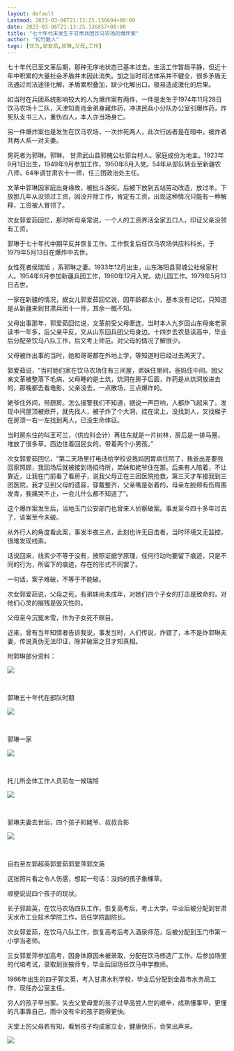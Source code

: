 ```yaml
---
layout: default
Lastmod: 2023-03-06T21:13:25.136694+00:00
date: 2023-03-06T21:13:25.136057+00:00
title: "七十年代末发生于甘肃兵团饮马农场的爆炸案"
author: "松竹散人"
tags: [饮马,郭爱茹,郭琳,父母,工作]
---
```


七十年代已至文革后期，那种无序地状态已基本过去，生活工作暂趋平静，但近十年中积累的大量社会矛盾并未因此消失。加之当时司法体系并不健全，很多矛盾无法通过司法途径化解，矛盾累积叠加，缺少化解出口，极易造成激化的后果。

如当时在兵团系统影响较大的人为爆炸案有两件，一件是发生于1974年11月28日饮马农场十二队，天津知青肖金弟身藏炸药，冲进民兵小分队办公室引爆炸药，炸死队支书三人，重伤四人，本人亦当场身亡。

另一件爆炸案也是发生在饮马农场，一次炸死两人，此次行凶者是在暗中。被炸者共两人系一对夫妻。

男死者为郭琳。郭琳， 甘肃武山县郭槐公社郭台村人。家庭成份为地主。1923年9月1日出生，1949年9月参加工作，1950年6月入党。54年从部队转业至新疆农八师，64年调甘肃农十一师，任三团政治处主任。

文革中郭琳因家庭出身缘故，被批斗游街。后被下放到五站劳动改造，放过羊。下放那几年从没领过工资，因没开除工作，肯定有工资，出现这种情况只能有一种解释，工资被人冒领了。  

次女郭爱茹回忆，那时听母亲常说，一个人的工资养活全家五口人，印证父亲没领有工资。

郭琳于七十年代中期平反并恢复工作。工作恢复后任饮马农场供应科科长，于1979年5月13日在爆炸中去世。

女性死者侯瑞旭 ，系郭琳之妻。1933年12月出生，山东海阳县郭城公社候家村人。1954年6月参加新疆兵团工作，1960年12月入党。幼儿园工作。1979年5月13日去世。

一家在新疆的情况，据女儿郭爱茹回忆说，因年龄都太小，基本没有记忆，只知道是从新疆来到甘肃兵团十一师，其余一概不知。

父母出事那年，郭爱茹回忆说，文革前受父母牽连，当时本人九岁回山东母亲老家读书一年多，后父亲平反，又从山东回兵团父母身边。十四岁去农垦读高中，毕业后分配至饮马八队工作，后又考上师范。对父母的情况了解很少。

父母被炸出事的当时，她和哥哥都在外地上学，等知道时已经过去两天了。

郭爱茹说，“当时她们家在饮马农场住有三间屋，弟妹住里间，爸妈住中间。因父亲文革被整落下毛病，父母睡的是土炕，炕洞在房子后面，炸药是从炕洞放进去的，那晚都去看电影，父亲没去，一点散场，三点爆炸的。

姥爷住外间，带厨房。怎么报警我们不知道，据说一声巨响，人都炸飞起来了。发现中间屋顶被掀开，就先找人，被子炸了个大洞，挂在梁上，没找到人，又找梯子在房顶一右一左找到两人，已没生命体征。

当时房东住的叫王可兰，（供应科会计）再往东就是一片树林，房后是一排马圈，堆放了很多草。西边住着回民女的，带着两个小男孩。”

次女郭爱茹回忆，“第二天场里打电话给学校说我妈因胃病住院了，我爸出差要我回家照顾，我回场后就被接到场招待所，弟妹和姥爷住在那。后来有人陪着，不让靠近，让我在门前看了看房子，说我父母正在三团医院抢救，第三天才车接我到三团医院，我才见到父母的遗容，穿戴整齐，父亲嘴是张着的，母亲左脸颊有伤周围发青，我痛哭不止，一会儿什么都不知道了”。

这个爆炸案发生后，当地玉门公安部门也曾来人侦察破案。事发至今四十多年过去了，该案至今未破。

从外行人的角度看此案，事发半夜三点，此刻也许无目击者，当时环境又无监控，很难发现线索。

话说回来，线索少不等于没有，按照证据学原理，任何行动均要留下痕迹，只是不同的行为，所留下的痕迹，存在的形式不同罢了。

一句话，案子难破，不等于不能破。

次女郭爱茹说，父母之死，有弟妹尚未成年，对她们四个子女的打击是致命的，对他们心灵的摧残是毁灭性的。

父母至今沉冤未雪，作为子女死不暝目。

近来，曾有当年知情者告诉我说，事发当时，人们传说，炸错了，本不是炸郭琳夫妻，传说真伪无法印证，除非破案之日才知真相。

附郭琳部分资料：

![](https://images.weserv.nl/?url=https%3A//mmbiz.qpic.cn/mmbiz_jpg/hZgDPCXeCS0RicbkT8PhW8KrUTyt1lXCuicicGnW7oy0MYXByzBwRNsefdSwmec6yoP4jFl1gvicOBcJkkbVWTlmyA/640%3Fwx_fmt%3Djpeg)

​

  

郭琳五十年代在部队时期

  

  

![](https://images.weserv.nl/?url=https%3A//mmbiz.qpic.cn/mmbiz_jpg/hZgDPCXeCS0RicbkT8PhW8KrUTyt1lXCuyGFyfh7BniagoOxs9E0xD8zYmHWmpwqrB9lUf6ia1DaGYgs3oznWQuWQ/640%3Fwx_fmt%3Djpeg)

​

  

郭琳一家  

  

  

![](https://images.weserv.nl/?url=https%3A//mmbiz.qpic.cn/mmbiz_jpg/hZgDPCXeCS0RicbkT8PhW8KrUTyt1lXCurbJ1ib1yqa5qMkmh0jPu7nJBQAcib8vThGLqiaH8ZicicO35icGzmf5hGOrQ/640%3Fwx_fmt%3Djpeg)

​

  

托儿所全体工作人员前左一候瑞旭

  

  

![](https://images.weserv.nl/?url=https%3A//mmbiz.qpic.cn/mmbiz_jpg/hZgDPCXeCS0RicbkT8PhW8KrUTyt1lXCu29PKcF40YMI5Ltf8T8R204ibkBvUG8C1VCLvD5CEMBKa5ZlOX6KDXdA/640%3Fwx_fmt%3Djpeg)

​

  

郭琳夫妻去世后，四个孩子和姥爷、叔叔合影

  

  

![](https://images.weserv.nl/?url=https%3A//mmbiz.qpic.cn/mmbiz_jpg/hZgDPCXeCS0RicbkT8PhW8KrUTyt1lXCudfs8jvL715zDmaCMicnvOI0DJXGHMTSsJJiagRktU46ZpuLqianNhorPQ/640%3Fwx_fmt%3Djpeg)

​

自右至左郭超英郭爱茹郭爱萍郭文英

这张照片看之令人伤感，想起一句话：没妈的孩子象棵草。

顺便说说四个孩子的现状。

长子郭超英，在饮马农场四队工作，恢复高考后，考上大学，毕业后被分配到甘肃天水市工业技术学院工作，后任学院副院长。

次女郭爱茹，在饮马八队工作，恢复高考后考入酒泉师范，后被分配到玉门市第一小学当老师。

三女郭爱萍参加高考，因身体原因未被录取，分配在饮马修造厂工作。后参加场里的代培考试，录取到张掖师专，毕业后回场任饮马中学教师。

  
1966年出生的四子郭文英，考入甘肃水利学校，毕业后分配到金昌市水务局工作，现任办公室主任。

  
穷人的孩子早当家。失去父爱母爱的孩子过早品尝人世的艰辛，成熟懂事早，更懂的凡事靠自己，雨中没有伞的孩子跑得更快。

天堂上的父母若有知，看到孩子均成家立业，健康快乐，会笑出声来。

![](https://images.weserv.nl/?url=https%3A//mmbiz.qpic.cn/mmbiz_jpg/hZgDPCXeCS0RicbkT8PhW8KrUTyt1lXCuP54vvsiaJxdZ4E0srAXu0cqWicey64wcp63P3wYWv7EWFddiaFbozCbrg/640%3Fwx_fmt%3Djpeg)

​

